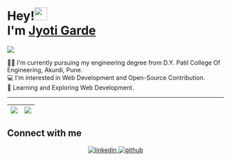# Hey!<img src="https://raw.githubusercontent.com/MartinHeinz/MartinHeinz/master/wave.gif" width="30px"> <br/> I'm [Jyoti Garde](https://github.com/JyotiGarde-27)

<img src="https://user-images.githubusercontent.com/67336818/155833138-a4ea52e6-2617-4c5c-a9ed-04d692aa4dd2.png">

👩‍🎓 I'm currently pursuing my engineering degree from D.Y. Patil College Of Engineering, Akurdi, Pune. <br />
💻 I'm interested in Web Development and Open-Source Contribution. <br />
🚀 Learning and Exploring Web Development.

---

|<img src="https://github-readme-stats.vercel.app/api?username=JyotiGarde-27&show_icons=true&theme=tokyonight"/>|<img src="https://github-readme-streak-stats.herokuapp.com/?user=JyotiGarde-27&theme=tokyonight"/>|
|---|---|

 ## Connect with me  
<div align="center">
 <a href="https://www.linkedin.com/in/jyoti2714/" target="_blank">
<img src=https://img.shields.io/badge/linkedin-%231E77B5.svg?&style=for-the-badge&logo=linkedin&logoColor=white alt=linkedin style="margin-bottom: 5px;" />
</a>
<a href="https://github.com/JyotiGarde-27" target="_blank">
<img src=https://img.shields.io/badge/github-%2324292e.svg?&style=for-the-badge&logo=github&logoColor=white alt=github style="margin-bottom: 5px;" />
</a>
